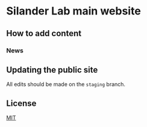 # Silander Lab main website

##

## How to add content

### News

## Updating the public site

All edits should be made on the `staging` branch.


## License

[MIT](http://opensource.org/licenses/MIT)
